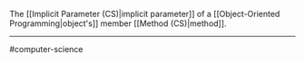 The [[Implicit Parameter (CS)|implicit parameter]] of a [[Object-Oriented Programming|object's]] member [[Method (CS)|method]]. 

---
#computer-science 